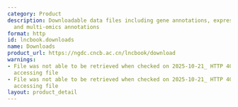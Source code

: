 ```yaml
---
category: Product
description: Downloadable data files including gene annotations, expression profiles,
  and multi-omics annotations
format: http
id: lncbook.downloads
name: Downloads
product_url: https://ngdc.cncb.ac.cn/lncbook/download
warnings:
- File was not able to be retrieved when checked on 2025-10-21_ HTTP 404 error when
  accessing file
- File was not able to be retrieved when checked on 2025-10-21_ HTTP 404 error when
  accessing file
layout: product_detail
---
```

